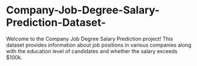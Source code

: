 # Company-Job-Degree-Salary-Prediction-Dataset-
Welcome to the Company Job Degree Salary Prediction project! This dataset provides information about job positions in various companies along with the education level of candidates and whether the salary exceeds $100k.
